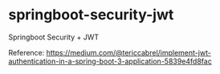 # springboot-security-jwt

Springboot Security + JWT

Reference:
https://medium.com/@tericcabrel/implement-jwt-authentication-in-a-spring-boot-3-application-5839e4fd8fac
